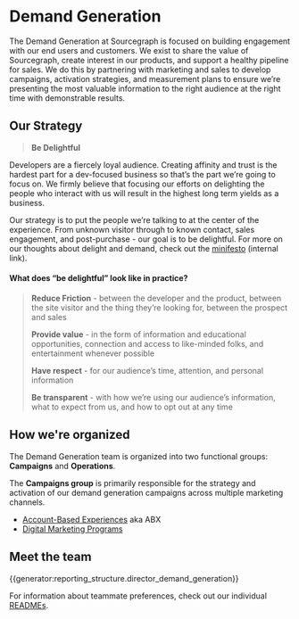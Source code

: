 # Demand Generation

The Demand Generation at Sourcegraph is focused on building engagement with our end users and customers. We exist to share the value of Sourcegraph, create interest in our products, and support a healthy pipeline for sales. We do this by partnering with marketing and sales to develop campaigns, activation strategies, and measurement plans to ensure we’re presenting the most valuable information to the right audience at the right time with demonstrable results.

## Our Strategy

> **Be Delightful**

Developers are a fiercely loyal audience. Creating affinity and trust is the hardest part for a dev-focused business so that’s the part we’re going to focus on. We firmly believe that focusing our efforts on delighting the people who interact with us will result in the highest long term yields as a business.

Our strategy is to put the people we’re talking to at the center of the experience. From unknown visitor through to known contact, sales engagement, and post-purchase - our goal is to be delightful.
For more on our thoughts about delight and demand, check out the [minifesto](https://docs.google.com/presentation/d/1g7LkmjDDM9Ky1JTbRBMSamHMJbhXu90A9rXoKhZb-ho/edit?usp=sharing) (internal link).

#### What does “be delightful” look like in practice?

> **Reduce Friction** - between the developer and the product, between the site visitor and the thing they’re looking for, between the prospect and sales </p> **Provide value** - in the form of information and educational opportunities, connection and access to like-minded folks, and entertainment whenever possible</p> **Have respect** - for our audience’s time, attention, and personal information</p> **Be transparent** - with how we’re using our audience’s information, what to expect from us, and how to opt out at any time

## How we're organized

The Demand Generation team is organized into two functional groups: **Campaigns** and **Operations**.

The **Campaigns group** is primarily responsible for the strategy and activation of our demand generation campaigns across multiple marketing channels.

- [Account-Based Experiences](./account_based_experience.md) aka ABX
- [Digital Marketing Programs](./digital_marketing_programs.md)

## Meet the team

{{generator:reporting_structure.director_demand_generation}}

For information about teammate preferences, check out our individual [READMEs](demand-gen-bios.md).
